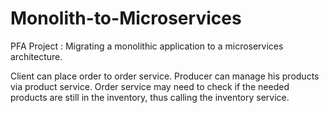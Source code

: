 ﻿# Monolith-to-Microservices
PFA Project : Migrating a monolithic application to a microservices architecture.

Client can place order to order service.
Producer can manage his products via product service.
Order service may need to check if the needed products are still in the inventory, thus calling the inventory service.
